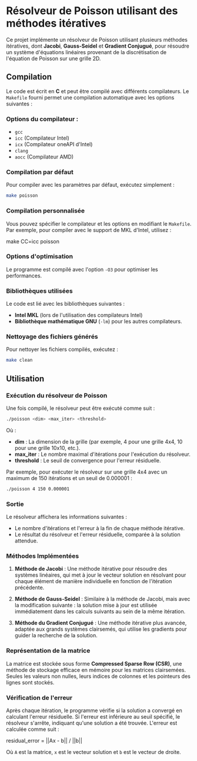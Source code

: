 # Résolveur de Poisson utilisant des méthodes itératives

Ce projet implémente un résolveur de Poisson utilisant plusieurs méthodes itératives, dont **Jacobi**, **Gauss-Seidel** et **Gradient Conjugué**, pour résoudre un système d'équations linéaires provenant de la discrétisation de l'équation de Poisson sur une grille 2D.

## Compilation

Le code est écrit en **C** et peut être compilé avec différents compilateurs. Le `Makefile` fourni permet une compilation automatique avec les options suivantes :

### Options du compilateur :
- `gcc`
- `icc` (Compilateur Intel)
- `icx` (Compilateur oneAPI d'Intel)
- `clang`
- `aocc` (Compilateur AMD)

### Compilation par défaut

Pour compiler avec les paramètres par défaut, exécutez simplement :

```sh
make poisson
```

### Compilation personnalisée

Vous pouvez spécifier le compilateur et les options en modifiant le `Makefile`. Par exemple, pour compiler avec le support de MKL d'Intel, utilisez :

make CC=icc poisson


### Options d'optimisation

Le programme est compilé avec l'option `-O3` pour optimiser les performances.

### Bibliothèques utilisées

Le code est lié avec les bibliothèques suivantes :
- **Intel MKL** (lors de l'utilisation des compilateurs Intel)
- **Bibliothèque mathématique GNU** (`-lm`) pour les autres compilateurs.

### Nettoyage des fichiers générés

Pour nettoyer les fichiers compilés, exécutez :

```sh
make clean
```

## Utilisation

### Exécution du résolveur de Poisson

Une fois compilé, le résolveur peut être exécuté comme suit :

```sh
./poisson <dim> <max_iter> <threshold>
```

Où :
- **dim** : La dimension de la grille (par exemple, 4 pour une grille 4x4, 10 pour une grille 10x10, etc.).
- **max_iter** : Le nombre maximal d'itérations pour l'exécution du résolveur.
- **threshold** : Le seuil de convergence pour l'erreur résiduelle.

Par exemple, pour exécuter le résolveur sur une grille 4x4 avec un maximum de 150 itérations et un seuil de 0.000001 :

```sh
./poisson 4 150 0.000001
```

### Sortie

Le résolveur affichera les informations suivantes :
- Le nombre d'itérations et l'erreur à la fin de chaque méthode itérative.
- Le résultat du résolveur et l'erreur résiduelle, comparée à la solution attendue.

### Méthodes Implémentées

1. **Méthode de Jacobi** : Une méthode itérative pour résoudre des systèmes linéaires, qui met à jour le vecteur solution en résolvant pour chaque élément de manière individuelle en fonction de l'itération précédente.
   
2. **Méthode de Gauss-Seidel** : Similaire à la méthode de Jacobi, mais avec la modification suivante : la solution mise à jour est utilisée immédiatement dans les calculs suivants au sein de la même itération.
   
3. **Méthode du Gradient Conjugué** : Une méthode itérative plus avancée, adaptée aux grands systèmes clairsemés, qui utilise les gradients pour guider la recherche de la solution.

### Représentation de la matrice

La matrice est stockée sous forme **Compressed Sparse Row (CSR)**, une méthode de stockage efficace en mémoire pour les matrices clairsemées. Seules les valeurs non nulles, leurs indices de colonnes et les pointeurs des lignes sont stockés.

### Vérification de l'erreur

Après chaque itération, le programme vérifie si la solution a convergé en calculant l'erreur résiduelle. Si l'erreur est inférieure au seuil spécifié, le résolveur s'arrête, indiquant qu'une solution a été trouvée. L'erreur est calculée comme suit :

residual_error = ||Ax - b|| / ||b||


Où `A` est la matrice, `x` est le vecteur solution et `b` est le vecteur de droite.